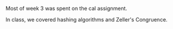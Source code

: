 Most of week 3 was spent on the cal assignment.

In class, we covered hashing algorithms and Zeller's Congruence.